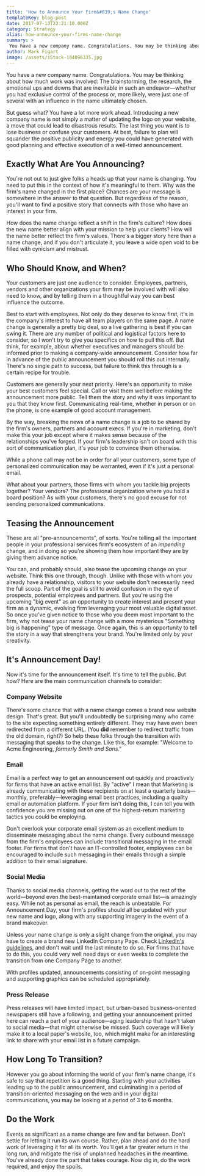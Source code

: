 ```yaml
---
title: 'How to Announce Your Firm&#039;s Name Change'
templateKey: blog-post
date: 2017-07-13T22:21:10.000Z
category: Strategy
alias: how-announce-your-firms-name-change
summary: > 
 You have a new company name. Congratulations. You may be thinking about how much work was involved: The brainstorming, the research, the emotional ups and downs that are inevitable in such an endeavor—whether you had exclusive control of the process or, more likely, were just one of several with an influence in the name ultimately chosen.
author: Mark Figart
image: /assets/iStock-184096335.jpg
---
```


You have a new company name. Congratulations. You may be thinking about how much work was involved: The brainstorming, the research, the emotional ups and downs that are inevitable in such an endeavor—whether you had exclusive control of the process or, more likely, were just one of several with an influence in the name ultimately chosen.

But guess what? You have a lot more work ahead. Introducing a new company name is not simply a matter of updating the logo on your website, a move that could lead to disastrous results. The last thing you want is to lose business or confuse your customers. At best, failure to plan will squander the positive publicity and energy you could have generated with good planning and effective execution of a well-timed announcement.

Exactly What Are You Announcing?
--------------------------------

You're not out to just give folks a heads up that your name is changing. You need to put this in the context of how it's meaningful to them. Why was the firm's name changed in the first place? Chances are your message is somewhere in the answer to that question. But regardless of the reason, you'll want to find a positive story that connects with those who have an interest in your firm.

How does the name change reflect a shift in the firm's culture? How does the new name better align with your mission to help your clients? How will the name better reflect the firm's values. There's a bigger story here than a name change, and if you don't articulate it, you leave a wide open void to be filled with cynicism and mistrust.

Who Should Know, and When?
--------------------------

Your customers are just one audience to consider. Employees, partners, vendors and other organizations your firm may be involved with will also need to know, and by telling them in a thoughtful way you can best influence the outcome.

Best to start with employees. Not only do they deserve to know first, it's in the company's interest to have all team players on the same page. A name change is generally a pretty big deal, so a live gathering is best if you can swing it. There are any number of political and logistical factors here to consider, so I won't try to give you specifics on how to pull this off. But think, for example, about whether executives and managers should be informed prior to making a company-wide announcement. Consider how far in advance of the public announcement you should roll this out internally. There's no single path to success, but failure to think this through is a certain recipe for trouble.

Customers are generally your next priority. Here's an opportunity to make your best customers feel special. Call or visit them well before making the announcement more public. Tell them the story and why it was important to you that they know first. Communicating real-time, whether in person or on the phone, is one example of good account management.

By the way, breaking the news of a name change is a job to be shared by the firm's owners, partners and account execs. If you're in marketing, don't make this your job except where it makes sense because of the relationships you've forged. If your firm's leadership isn't on board with this sort of communication plan, it's your job to convince them otherwise.

While a phone call may not be in order for all your customers, some type of personalized communication may be warranted, even if it's just a personal email.

What about your partners, those firms with whom you tackle big projects together? Your vendors? The professional organization where you hold a board position? As with your customers, there's no good excuse for not sending personalized communications.

Teasing the Announcement
------------------------

These are all "pre-announcements", of sorts. You're telling all the important people in your professional services firm's ecosystem of an _impending_ change, and in doing so you're showing them how important they are by giving them advance notice.

You can, and probably should, also tease the upcoming change on your website. Think this one through, though. Unlike with those with whom you already have a relationship, visitors to your website don't necessarily need the full scoop. Part of the goal is still to avoid confusion in the eye of prospects, potential employees and partners. But you're using the upcoming "big event" as an opportunity to create interest and present your firm as a dynamic, evolving firm leveraging your most valuable digital asset. So once you've given notice to those who you deem most important to the firm, why not tease your name change with a more mysterious "Something big is happening" type of message. Once again, this is an opportunity to tell the story in a way that strengthens your brand. You're limited only by your creativity.

It's Announcement Day!
----------------------

Now it's time for the announcement itself. It's time to tell the public. But how? Here are the main communication channels to consider:

### Company Website

There's some chance that with a name change comes a brand new website design. That's great. But you'll undoubtedly be surprising many who came to the site expecting something entirely different. They may have even been redirected from a different URL. (You **did** remember to redirect traffic from the old domain, right?) So help these folks through the transition with messaging that speaks to the change. Like this, for example: "Welcome to Acme Engineering, _formerly Smith and Sons_."

### Email

Email is a perfect way to get an announcement out quickly and proactively for firms that have an active email list. By "active" I mean that Marketing is already communicating with these recipients on at least a quarterly basis—monthly, preferably—leveraging email best practices, including a quality email or automation platform. If your firm isn't doing this, I can tell you with confidence you are missing out on one of the highest-return marketing tactics you could be employing.

Don't overlook your corporate email system as an excellent medium to disseminate messaging about the name change. Every outbound message from the firm's employees can include transitional messaging in the email footer. For firms that don't have an IT-controlled footer, employees can be encouraged to include such messaging in their emails through a simple addition to their email signature.

### Social Media

Thanks to social media channels, getting the word out to the rest of the world—beyond even the best-maintained corporate email list—is amazingly easy. While not as personal as email, the reach is unbeatable. For Announcement Day, your firm's profiles should all be updated with your new name and logo, along with any supporting imagery in the event of a brand makeover.

Unless your name change is only a slight change from the original, you may have to create a brand new LinkedIn Company Page. Check [LinkedIn's guidelines](https://www.linkedin.com/help/linkedin/answer/61172/changing-the-name-of-your-company-page-or-showcase-page?lang=en), and don't wait until the last minute to do so. For firms that have to do this, you could very well need days or even weeks to complete the transition from one Company Page to another.

With profiles updated, announcements consisting of on-point messaging and supporting graphics can be scheduled appropriately.

### Press Release

Press releases will have limited impact, but urban-based business-oriented newspapers still have a following, and getting your announcement printed here can reach a part of your audience—aging leadership that hasn't taken to social media—that might otherwise be missed. Such coverage will likely make it to a local paper's website, too, which might make for an interesting link to share with your email list in a future campaign.

How Long To Transition?
-----------------------

However you go about informing the world of your firm's name change, it's safe to say that repetition is a good thing. Starting with your activities leading up to the public announcement, and culminating in a period of transition-oriented messaging on the web and in your digital communications, you may be looking at a period of 3 to 6 months.

Do the Work
-----------

Events as significant as a name change are few and far between. Don't settle for letting it run its own course. Rather, plan ahead and do the hard work of leveraging it for all its worth. You'll get a far greater return in the long run, and mitigate the risk of unplanned headaches in the meantime. You've already done the part that takes courage. Now dig in, do the work required, and enjoy the spoils.